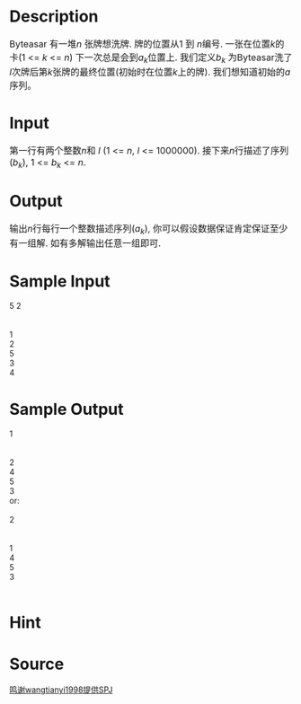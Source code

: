 
# Description

<div class="content"><div><span style="font-size: medium">Byteasar 有一堆<i>n</i> 张牌想洗牌. 牌的位置从1 到 <i>n</i>编号. 一张在位置<i>k</i>的卡(1 &lt;= <i>k</i> &lt;= <i>n</i>) 下一次总是会到<i>a<sub>k</sub></i>位置上. 我们定义<i>b<sub>k</sub></i> 为Byteasar洗了<i>l</i>次牌后第<i>k</i>张牌的最终位置(初始时在位置<i>k</i>上的牌). 我们想知道初始的<i>a</i>序列。</span></div></div>

# Input

<div class="content"><div><span style="font-size: medium">第一行有两个整数<i>n</i>和 <i>l</i> (1 &lt;= <i>n</i>, <i>l</i> &lt;= 1000000). 接下来<i>n</i>行描述了序列(<i>b<sub>k</sub></i>), 1 &lt;= <i>b<sub>k</sub></i> &lt;= <i>n</i>. </span></div>
<div></div></div>

# Output

<div class="content"><div><span style="font-size: medium">输出<i>n</i>行每行一个整数描述序列(<i>a<sub>k</sub></i>), 你可以假设数据保证肯定保证至少有一组解. 如有多解输出任意一组即可. </span></div>
<p>
<divre></divre>
</p></div>

# Sample Input

<div class="content"><span class="sampledata">5 2<br/>
<br/>
<br/>
1<br/>
2<br/>
5<br/>
3<br/>
4<br/>
</span></div>

# Sample Output

<div class="content"><span class="sampledata">1<br/>
<br/>
<br/>
2<br/>
4<br/>
5<br/>
3<br/>
or: <br/>
<br/>
2<br/>
<br/>
<br/>
1<br/>
4<br/>
5<br/>
3<br/>
 <br/>
</span></div>

# Hint

<div class="content"><p></p></div>

# Source

<div class="content"><p><a href="problemset.php?search=鸣谢wangtianyi1998提供SPJ">鸣谢wangtianyi1998提供SPJ</a></p></div>

